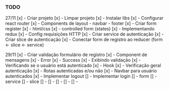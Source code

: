 ### TODO

27/11
[x] - Criar projeto
[x] - Limpar projeto
[x] - Instalar libs
[x] - Configurar react router
[x] - Components de layout - navbar - footer
[x] - Criar form register
[x] - html/css
[x] - controlled form (states)
[x] - Implementando redux
[x] - Config requisições HTTP
[x] - Criar service de autenticação
[x] - Criar slice de autenticação
[x] - Conectar form de registro ao reducer (form <- slice <- service)

29/11
[x] - Criar validação formulário de registro
    [x] - Component de mensagens 
    [x] - Error
    [x] - Success
[x] - Exibindo validação
[x] - Verificando se o usuário está autenticado
    [x] - Hook
    [x] - Verificação geral autenticação
    [x] - Rotas autenticadas e/ou não
[x] - Navbar para usuário autenticados
[x] - Implementar logout
[] - Implementar login
[] - form
[] - service
[] - slice
[] -
[] -
[] -
[] -
[] -
